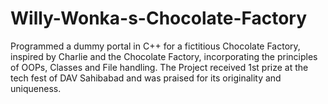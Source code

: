 # Willy-Wonka-s-Chocolate-Factory
Programmed a dummy portal in C++ for a fictitious Chocolate Factory, inspired by Charlie and the Chocolate Factory, incorporating the principles of OOPs, Classes and File handling. The Project received 1st prize at the tech fest of DAV Sahibabad and was praised for its originality and uniqueness.
